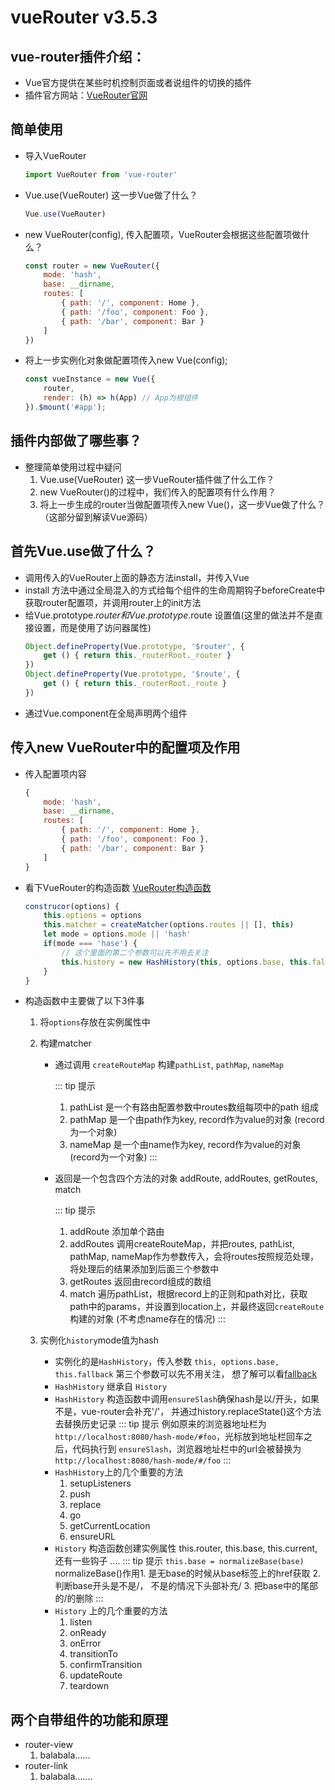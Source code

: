 # vueRouter v3.5.3


## vue-router插件介绍：
* Vue官方提供在某些时机控制页面或者说组件的切换的插件
* 插件官方网站：[VueRouter官网](https://router.vuejs.org/zh/guide/)

##  简单使用
* 导入VueRouter
    ``` javascript
    import VueRouter from 'vue-router' 
    ```
* Vue.use(VueRouter) 这一步Vue做了什么？
    ```javascript
    Vue.use(VueRouter)
    ```
* new VueRouter(config), 传入配置项，VueRouter会根据这些配置项做什么？
    ```javascript
    const router = new VueRouter({
        mode: 'hash',
        base: __dirname,
        routes: [
            { path: '/', component: Home },
            { path: '/foo', component: Foo },
            { path: '/bar', component: Bar }
        ]
    })
    ```
* 将上一步实例化对象做配置项传入new Vue(config);
    ```javascript
    const vueInstance = new Vue({
        router,
        render: (h) => h(App) // App为根组件
    }).$mount('#app');
    ```
## 插件内部做了哪些事？
* 整理简单使用过程中疑问
    1. Vue.use(VueRouter) 这一步VueRouter插件做了什么工作？ 
    2. new VueRouter()的过程中，我们传入的配置项有什么作用？
    3. 将上一步生成的router当做配置项传入new Vue()，这一步Vue做了什么？（这部分留到解读Vue源码）

## 首先Vue.use做了什么？
* 调用传入的VueRouter上面的静态方法install，并传入Vue
* install 方法中通过全局混入的方式给每个组件的生命周期钩子beforeCreate中获取router配置项，并调用router上的init方法
* 给Vue.prototype.$router和Vue.prototype.$route 设置值(这里的做法并不是直接设置，而是使用了访问器属性)
    ```javascript
    Object.defineProperty(Vue.prototype, '$router', {
        get () { return this._routerRoot._router }
    })
    Object.defineProperty(Vue.prototype, '$route', {
        get () { return this._routerRoot._route }
    })
    ```
* 通过Vue.component在全局声明两个组件

## 传入new VueRouter中的配置项及作用
* 传入配置项内容
    ```javascript
    {
        mode: 'hash',
        base: __dirname,
        routes: [
            { path: '/', component: Home },
            { path: '/foo', component: Foo },
            { path: '/bar', component: Bar }
        ]
    }
    ```

* 看下VueRouter的构造函数 [VueRouter构造函数](https://github.com/vuejs/vue-router/blob/dev/src/index.js#L41-L79)
    ``` javascript
    construcor(options) {
        this.options = options
        this.matcher = createMatcher(options.routes || [], this)
        let mode = options.mode || 'hash'
        if(mode === 'hase') {
            // 这个里面的第二个参数可以先不用去关注
            this.history = new HashHistory(this, options.base, this.fallback)
        }
    }
    ```
* 构造函数中主要做了以下3件事
    1. 将`options`存放在实例属性中
    2. 构建matcher
        * 通过调用 `createRouteMap` 构建`pathList`, `pathMap`, `nameMap`

            ::: tip 提示
            1. pathList 是一个有路由配置参数中routes数组每项中的path 组成
            2. pathMap 是一个由path作为key, record作为value的对象 (record为一个对象)
            3. nameMap 是一个由name作为key, record作为value的对象 (record为一个对象)
            :::

        * 返回是一个包含四个方法的对象 addRoute, addRoutes, getRoutes, match

            ::: tip 提示
            1. addRoute 添加单个路由
            2. addRoutes 调用createRouteMap，并把routes, pathList, pathMap, nameMap作为参数传入，会将routes按照规范处理，将处理后的结果添加到后面三个参数中
            3. getRoutes 返回由record组成的数组
            4. match 遍历pathList，根据record上的正则和path对比，获取path中的params，并设置到location上，并最终返回`createRoute`构建的对象 (不考虑name存在的情况)
            :::

    3. 实例化`history`mode值为hash
        * 实例化的是`HashHistory`，传入参数 `this, options.base, this.fallback` 第三个参数可以先不用关注， 想了解可以看[fallback](https://github.com/vuejs/vue-router/blob/dev/src/index.js#L54-L69)
        * `HashHistory` 继承自 `History`
        * `HashHistory` 构造函数中调用`ensureSlash`确保hash是以/开头，如果不是，vue-router会补充'/'， 并通过history.replaceState()这个方法去替换历史记录
            ::: tip 提示
            例如原来的浏览器地址栏为 `http://localhost:8080/hash-mode/#foo`，光标放到地址栏回车之后，代码执行到 `ensureSlash`，浏览器地址栏中的url会被替换为 `http://localhost:8080/hash-mode/#/foo`
            :::
        * `HashHistory`上的几个重要的方法
            1. setupListeners
            2. push
            3. replace
            4. go
            5. getCurrentLocation
            6. ensureURL
        * `History` 构造函数创建实例属性 this.router, this.base, this.current, 还有一些钩子 ....
            ::: tip 提示
            `this.base = normalizeBase(base)`
            normalizeBase()作用1. 是无base的时候从base标签上的href获取 2. 判断base开头是不是/， 不是的情况下头部补充/ 3. 把base中的尾部的/的删除
            :::
        * `History` 上的几个重要的方法
            1. listen
            2. onReady
            3. onError
            4. transitionTo
            5. confirmTransition
            6. updateRoute
            7. teardown





## 两个自带组件的功能和原理
* router-view
    1. balabala......
* router-link
    1. balabala.......

